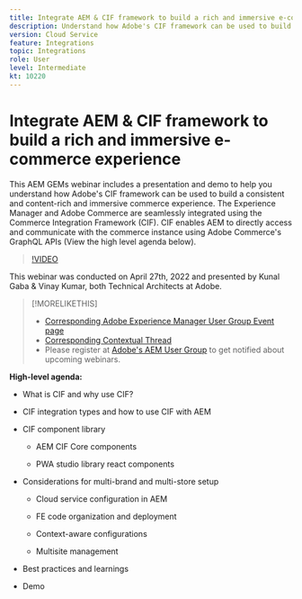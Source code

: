 ```yaml
---
title: Integrate AEM & CIF framework to build a rich and immersive e-commerce experience
description: Understand how Adobe's CIF framework can be used to build a consistent and content-rich and immersive commerce experience.
version: Cloud Service
feature: Integrations
topic: Integrations
role: User
level: Intermediate
kt: 10220
---
```

# Integrate AEM & CIF framework to build a rich and immersive e-commerce experience

This AEM GEMs webinar includes a presentation and demo to help you understand how Adobe's CIF framework can be used to build a consistent and content-rich and immersive commerce experience. The Experience Manager and Adobe Commerce are seamlessly integrated using the Commerce Integration Framework (CIF). CIF enables AEM to directly access and communicate with the commerce instance using Adobe Commerce's GraphQL APIs (View the high level agenda below).

>[!VIDEO](https://video.tv.adobe.com/v/342565/?quality=12&learn=on)

This webinar was conducted on April 27th, 2022 and presented by Kunal Gaba & Vinay Kumar, both Technical Architects at Adobe.

>[!MORELIKETHIS]
>
>* [Corresponding Adobe Experience Manager User Group Event page](https://adobe.ly/3O0uXl5/)
>* [Corresponding Contextual Thread](https://adobe.ly/3jorz5r)
>* Please register at [Adobe's AEM User Group](https://aem-augs.adobe.com/) to get notified about upcoming webinars.

**High-level agenda:**

* What is CIF and why use CIF?

* CIF integration types and how to use CIF with AEM

* CIF component library

  * AEM CIF Core components
    
  * PWA studio library react components

* Considerations for multi-brand and multi-store setup

  * Cloud service configuration in AEM

  * FE code organization and deployment

  * Context-aware configurations

  * Multisite management

* Best practices and learnings

* Demo
